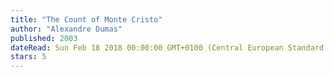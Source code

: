 ```yaml
---
title: "The Count of Monte Cristo"
author: "Alexandre Dumas"
published: 2003
dateRead: Sun Feb 18 2018 00:00:00 GMT+0100 (Central European Standard Time)
stars: 5
---
```


